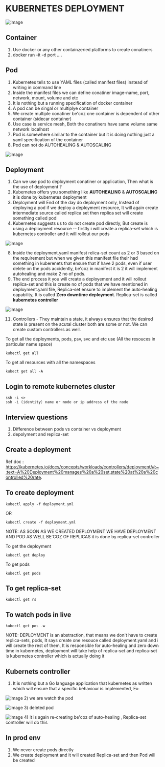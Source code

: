 # KUBERNETES DEPLOYMENT

![image](https://github.com/pavankumar0077/Devops-tools/assets/40380941/5f999854-fa78-4379-a6f7-3c2cfe05682a)

Container 
--
1) Use docker or any other containzeried platforms to create conatiners
2) docker run -it -d <img-name> port ....


Pod
--
1) Kubernetes tells to use YAML files (called manifest files) instead of writing in command line
2) Inside the manifest files we can define conatiner image-name, port, network,  mount, volume and etc
3) It is nothing but a running specification of docker container
4) A pod can be singal or multiplye container
5) We create multiple conatiner be'coz one container is dependent of other container (sidecar container)
6) Use case is service mesh, Both the conatiners have same volume same network localhost
7) Pod is somewhere similar to the container but it is doing nothing just a yaml specification of the container
8) Pod can not do AUTOHEALING & AUTOSCALING

![image](https://github.com/pavankumar0077/Devops-tools/assets/40380941/82039ea4-7f69-4e8f-a798-761464ce079e)

Deployment
--
1) Can we use pod to deployment conatiner or application, Then what is the use of deployment ?
2) Kubernetes offers you something like **AUTOHEALING** & **AUTOSCALING** it is done by kubernetes deployment
4) Deployment will End of the day do deployment only, Instead of deploying a pod if we deploy a deployment resource, It will again create  intermediate source called replica set then replica set will create something called pod
6) Kubernetes suggests us to do not create pod directly, But create is using a deployment resource -- firstly i  will create a replica-set which is kubernetes controller and it will rollout our pods

![image](https://github.com/pavankumar0077/Devops-tools/assets/40380941/26b0b445-4e21-4f29-af03-b6df6526a340)

8) Inside the deployment.yaml manifest relica-set count as 2 or 3 based on the requirement but when we given this manifest file their had something in kuberenets that ensure that if have 2 pods, even if user delete on the pods accidently, be'coz in manifest it is 2 it will implement autohealing and make 2 no of pods.
9) The end process it you will create a deployement and it will rollout replica-set and this is create no of pods that we have mentioned in deployment.yaml file, Replica-set ensure to implement the auto-healing capability, It is called **Zero downtime deployment**. Replica-set is called **kubernetes controller**

![image](https://github.com/pavankumar0077/Devops-tools/assets/40380941/95031be7-d399-4c1a-a166-be315a45bd3a)

11) Controllers - They maintain a state, it always ensures that the desired state is present on the acutal cluster both are some or not. We can create custom controllers as well.

To get all the deployments, pods, psv, svc and etc use (All the resouces in particular name space)
```
kubectl get all
```
To get all resources with all the namespaces
```
kubect get all -A
```
Login to remote kubernetes cluster
--
```
ssh -i <>
ssh -i (identity) name or node or ip address of the node
```


Interview questions
--
1) Difference between pods vs container vs deployment
2) depolyment and replica-set

Create a deployment
--
Ref doc : https://kubernetes.io/docs/concepts/workloads/controllers/deployment/#:~:text=A%20Deployment%20manages%20a%20set,state%20at%20a%20controlled%20rate.

To create deployment
--
```
kubectl apply -f deployment.yml
```
OR
```
kubectl create -f deployment.yml
```
NOTE: AS SOON AS WE CREATED DEPLOYMENT WE HAVE DEPLOYMENT AND POD AS WELL BE'COZ OF REPLICAS 
it is done by replica-set controller 

To get the deployment
```
kubectl get deploy
```
To get pods 
```
kubectl get pods
```
To get replica-set
--
```
kubectl get rs
```
To watch pods in live
--
```
kubectl get pos -w
```

NOTE: DEPLOYMENT is an abstraction, that means we don't have to create replica-sets, pods, It says create one resouce called deployment.yaml and i will create the rest of them, It is responsible for auto-healing and zero down time in kubernetes,  deployment will take help of replica-set and replica-set is kubernetes controller which is actually doing it 

Kubernets controller
--
1) It is nothing but a Go language application that kubernetes as written which will ensure that a specific behaviour is implemented, Ex:

![image](https://github.com/pavankumar0077/Devops-tools/assets/40380941/261f53a3-0190-42b6-9ea9-84b2c5793f1d)
2) we are watch the pod 

![image](https://github.com/pavankumar0077/Devops-tools/assets/40380941/ef0562b1-da2b-476c-970e-82782e9873ce)
3) deleted pod

![image](https://github.com/pavankumar0077/Devops-tools/assets/40380941/38eb5416-c535-4074-b66e-04fc25fc7b83)
4) It is again re-creating be'coz of auto-healing , Replica-set controller will do this


In prod env
--
1) We never create pods directly
2) We create deployment and it will created Replica-set and then Pod will be created
